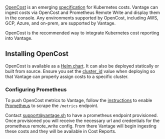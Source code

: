 [OpenCost](https://www.cncf.io/projects/opencost/) is an emerging [specification](https://github.com/opencost/opencost/blob/develop/spec/opencost-specv01.md) for Kubernetes costs. Vantage can ingest costs via OpenCost and Prometheus Remote Write and display them in the console. Any environments supported by OpenCost, including AWS, GCP, Azure, and on-prem, are supported by Vantage.

OpenCost is the recommended way to integrate Kubernetes cost reporting into Vantage.

## Installing OpenCost

OpenCost is available as a [Helm chart](https://www.opencost.io/docs/install). It can also be deployed statically or built from source. Ensure you set the [cluster_id](https://github.com/kubecost/cost-analyzer-helm-chart/blob/develop/cost-analyzer/values.yaml#L448) value when deploying so that Vantage can properly assign costs to a specific cluster.

### Configuring Prometheus

To push OpenCost metrics to Vantage, follow the [instructions](https://www.opencost.io/docs/install) to enable [Prometheus](https://prometheus.io/docs/introduction/overview/) to scrape the `/metrics` endpoint.

Contact [support@vantage.sh](mailto:support@vantage.sh) to have a prometheus endpoint provisioned. Once provisioned you will receive the necessary url and credentials for the prometheus remote_write config. From there Vantage will begin ingesting these costs and they will be available in Cost Reports.
